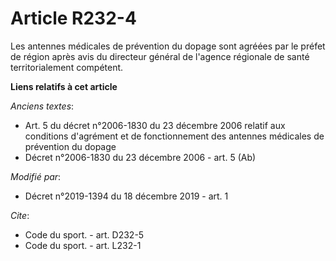 # Article R232-4

Les antennes médicales de prévention du dopage sont agréées par le préfet de région après avis du directeur général de
l'agence régionale de santé territorialement compétent.

**Liens relatifs à cet article**

_Anciens textes_:

  - Art. 5 du décret n°2006-1830 du 23 décembre 2006 relatif aux conditions d'agrément et de fonctionnement des antennes médicales de prévention du dopage
  - Décret n°2006-1830 du 23 décembre 2006 - art. 5 (Ab)

_Modifié par_:

  - Décret n°2019-1394 du 18 décembre 2019 - art. 1

_Cite_:

  - Code du sport. - art. D232-5
  - Code du sport. - art. L232-1
